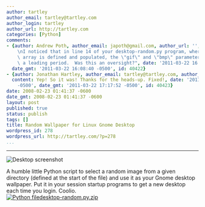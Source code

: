 ```yaml
---
author: tartley
author_email: tartley@tartley.com
author_login: tartley
author_url: http://tartley.com
categories: [Python]
comments:
- {author: Andrew Poth, author_email: japoth@gmail.com, author_url: '', content: "Jonathan,\r\
    \nI noticed that in line 14 of your desktop-random.py program, where the image_extensions\
    \ array is defined and populated, the \"gif\" and \"bmp\" parameters are lacking\
    \ a leading period.  Was this an oversight?", date: '2011-03-22 16:08:40 -0500',
  date_gmt: '2011-03-22 16:08:40 -0500', id: 40422}
- {author: Jonathan Hartley, author_email: tartley@tartley.com, author_url: 'http://tartley.com',
  content: Yep! So it was! Thanks for the heads-up. Fixed!, date: '2011-03-22 17:17:52
    -0500', date_gmt: '2011-03-22 17:17:52 -0500', id: 40423}
date: 2008-02-23 01:41:37 -0600
date_gmt: 2008-02-23 01:41:37 -0600
layout: post
published: true
status: publish
tags: []
title: Random Wallpaper for Linux Gnome Desktop
wordpress_id: 278
wordpress_url: http://tartley.com/?p=278
...
```

---

![Desktop
screenshot](http://tartley.com/wp-content/uploads/2008/02/desktop.jpg)

A humble little Python script to select a random image from a given
directory (defined at the start of the file) and use it as your Gnome
desktop wallpaper. Put it in your session startup programs to get a new
desktop each time you login. Coolio.\
[![Python
file](http://tartley.com/wp-content/uploads/2008/02/doc-python.png)desktop-random.py.zip](http://tartley.com/wp-content/uploads/2011/03/desktop-random.py_.zip)
